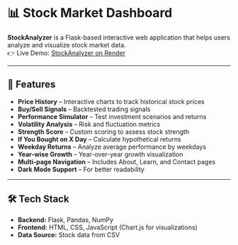 # 📊 Stock Market Dashboard

**StockAnalyzer** is a Flask-based interactive web application that helps users analyze and visualize stock market data.  
👉 Live Demo: [StockAnalyzer on Render](https://stockanalyzer-wwjn.onrender.com/)

---

## 🔑 Features
- **Price History** – Interactive charts to track historical stock prices  
- **Buy/Sell Signals** – Backtested trading signals  
- **Performance Simulator** – Test investment scenarios and returns  
- **Volatility Analysis** – Risk and fluctuation metrics  
- **Strength Score** – Custom scoring to assess stock strength  
- **If You Bought on X Day** – Calculate hypothetical returns  
- **Weekday Returns** – Analyze average performance by weekdays  
- **Year-wise Growth** – Year-over-year growth visualization  
- **Multi-page Navigation** – Includes About, Learn, and Contact pages  
- **Dark Mode Support** – For better readability  

---

## 🛠️ Tech Stack
- **Backend:** Flask, Pandas, NumPy  
- **Frontend:** HTML, CSS, JavaScript (Chart.js for visualizations)  
- **Data Source:** Stock data from CSV  



